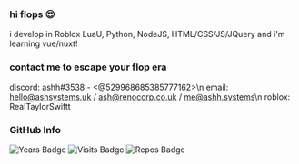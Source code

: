 ### hi flops 😍
i develop in Roblox LuaU, Python, NodeJS, HTML/CSS/JS/JQuery and i'm learning vue/nuxt!
### contact me to escape your flop era
discord: ashh#3538 - <@529968685385777162>\n
email: hello@ashsystems.uk / ash@renocorp.co.uk / me@ashh.systems\n
roblox: ReaITayIorSwiftt


### GitHub Info
![Years Badge](https://badges.pufler.dev/years/thatstrangecoder?style=for-the-badge&logo=github)
![Visits Badge](https://badges.pufler.dev/visits/thatstrangecoder/thatstrangecoder?style=for-the-badge&logo=github)
![Repos Badge](https://badges.pufler.dev/repos/thatstrangecoder?style=for-the-badge&logo=github)
